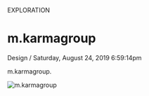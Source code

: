 <p class="type">EXPLORATION</p>

# m.karmagroup

<p class="meta">Design  /  Saturday, August 24, 2019 6:59:14pm</p>

m.karmagroup.

![m.karmagroup](https://farooq-agent.web.app/assets/images/works/large/m-karmagroup.jpg)
